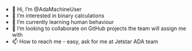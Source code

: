 - 👋 Hi, I’m @AdaMachineUser
- 👀 I’m interested in binary calculations
- 🌱 I’m currently learning human behaviour
- 💞️ I’m looking to collaborate on GitHub projects the team will assign me with
- 📫 How to reach me - easy, ask for me at Jetstar ADA team

<!---
AdaMachineUser/AdaMachineUser is a ✨ special ✨ repository because its `README.md` (this file) appears on your GitHub profile.
You can click the Preview link to take a look at your changes.
--->

